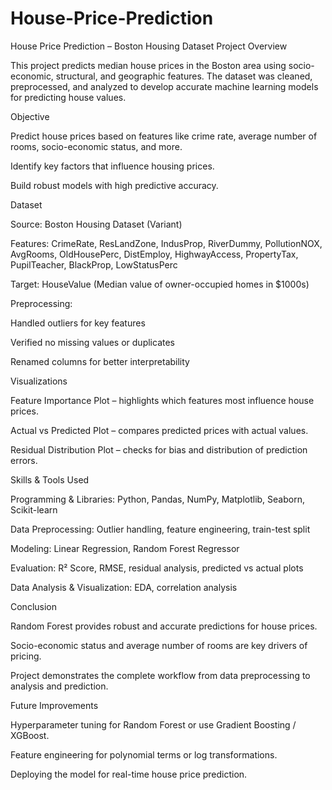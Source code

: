 # House-Price-Prediction

House Price Prediction – Boston Housing Dataset
Project Overview

This project predicts median house prices in the Boston area using socio-economic, structural, and geographic features. The dataset was cleaned, preprocessed, and analyzed to develop accurate machine learning models for predicting house values.

Objective

Predict house prices based on features like crime rate, average number of rooms, socio-economic status, and more.

Identify key factors that influence housing prices.

Build robust models with high predictive accuracy.

Dataset

Source: Boston Housing Dataset (Variant)

Features:
CrimeRate, ResLandZone, IndusProp, RiverDummy, PollutionNOX, AvgRooms, OldHousePerc, DistEmploy, HighwayAccess, PropertyTax, PupilTeacher, BlackProp, LowStatusPerc

Target: HouseValue (Median value of owner-occupied homes in $1000s)

Preprocessing:

Handled outliers for key features

Verified no missing values or duplicates

Renamed columns for better interpretability

Visualizations

Feature Importance Plot – highlights which features most influence house prices.

Actual vs Predicted Plot – compares predicted prices with actual values.

Residual Distribution Plot – checks for bias and distribution of prediction errors.

Skills & Tools Used

Programming & Libraries: Python, Pandas, NumPy, Matplotlib, Seaborn, Scikit-learn

Data Preprocessing: Outlier handling, feature engineering, train-test split

Modeling: Linear Regression, Random Forest Regressor

Evaluation: R² Score, RMSE, residual analysis, predicted vs actual plots

Data Analysis & Visualization: EDA, correlation analysis

Conclusion

Random Forest provides robust and accurate predictions for house prices.

Socio-economic status and average number of rooms are key drivers of pricing.

Project demonstrates the complete workflow from data preprocessing to analysis and prediction.

Future Improvements

Hyperparameter tuning for Random Forest or use Gradient Boosting / XGBoost.

Feature engineering for polynomial terms or log transformations.

Deploying the model for real-time house price prediction.
